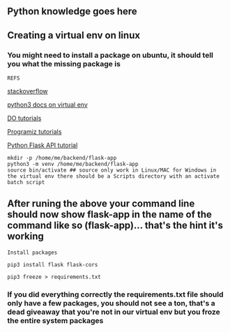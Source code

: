 ## Python knowledge goes here

## Creating a virtual env on linux

### You might need to install a package on ubuntu, it should tell you what the missing package is

```REFS```

[stackoverflow](https://stackoverflow.com/questions/31252791/flask-importerror-no-module-named-flask)

[python3 docs on virtual env](https://docs.python.org/3/library/venv.html)

[DO tutorials](https://www.digitalocean.com/community/tutorials/how-to-use-variables-in-python-3)

[Programiz tutorials](https://www.programiz.com/python-programming/list-vs-tuples)

[Python Flask API tutorial](https://programminghistorian.org/en/lessons/creating-apis-with-python-and-flask)

````
mkdir -p /home/me/backend/flask-app
python3 -m venv /home/me/backend/flask-app
source bin/activate ## source only work in Linux/MAC for Windows in the virtual env there should be a Scripts directory with an activate batch script
````

## After runing the above your command line should now show flask-app in the name of the command like so (flask-app)... that's the hint it's working

```Install packages```

````
pip3 install flask flask-cors

pip3 freeze > requirements.txt
````

### If you did everything correctly the requirements.txt file should only have a few packages, you should not see a ton, that's a dead giveaway that you're not in our virtual env but you froze the entire system packages
